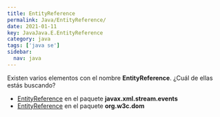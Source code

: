 ```yaml
---
title: EntityReference
permalink: Java/EntityReference/
date: 2021-01-11
key: JavaJava.E.EntityReference
category: java
tags: ['java se']
sidebar: 
  nav: java
---
```


Existen varios elementos con el nombre **EntityReference**. ¿Cuál de ellas estás buscando?
<ul>
<li><a href="/Java/EntityReference-javax-xml-stream-events/">EntityReference</a> en el paquete <strong>javax.xml.stream.events</strong></li>
<li><a href="/Java/EntityReference-org-w3c-dom/">EntityReference</a> en el paquete <strong>org.w3c.dom</strong></li>
<ul>
